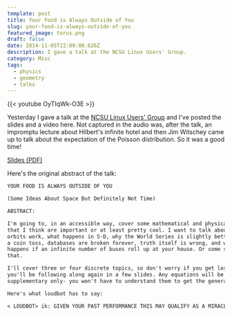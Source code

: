 ```yaml
---
template: post
title: Your Food is Always Outside of You
slug: your-food-is-always-outside-of-you
featured_image: torus.png
draft: false
date: 2014-11-05T22:09:08.626Z
description: I gave a talk at the NCSU Linux Users' Group.
category: Misc
tags:
  - physics
  - geometry
  - talks
---
```


{{< youtube OyTIqWk-O3E >}}

Yesterday I gave a talk at the [NCSU Linux Users' Group](http://lug.ncsu.edu/) and I've posted the slides and a video here. Not captured in the audio was, after the talk, an impromptu lecture about Hilbert's infinite hotel and then Jim Witschey came up to talk about the expectation of the Poisson distribution. So it was a good time!

[Slides (PDF)](/media/ncsulug_fa14.pdf)

Here's the original abstract of the talk:

```txt
YOUR FOOD IS ALWAYS OUTSIDE OF YOU

(Some Ideas About Space But Definitely Not Time)

ABSTRACT:

I'm going to, in an accessible way, cover some mathematical and physical ideas
that I think are important or at least pretty cool. I want to talk about why
orbits work, what happens in 5-D, why the World Series is slightly better than
a coin toss, databases are broken forever, truth itself is wrong, and what
happens if an infinite number of buses roll up at your house. Or some subset of
that.

I'll cover three or four discrete topics, so don't worry if you get lost;
you'll be following along again in a few slides. Any equations will be
supplementary only- you won't have to understand them to get the general idea.

Here's what loudbot has to say:

< LOUDBOT> ik: GIVEN YOUR PAST PERFORMANCE THIS MAY QUALIFY AS A MIRACLE
```
